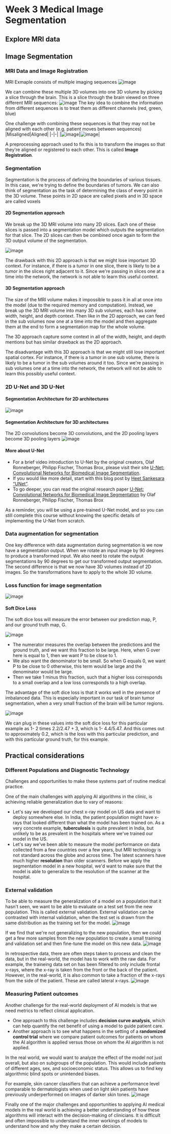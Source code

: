 # Week 3 Medical Image Segmentation

## Explore MRI data

## Image Segmentation

### MRI Data and Image Registration
MRI Exmaple consists of multiple imaging sequences
![image](https://user-images.githubusercontent.com/1645304/132103205-ce1213c1-fe47-4ac4-b65a-43bf7f558d21.png)

We can combine these multiple 3D volumes into one 3D volume by picking a slice through the brain. This is a slice through the brain viewed on three different MRI sequences:
![image](https://user-images.githubusercontent.com/1645304/132103227-273ff606-8379-41cb-8f61-b110fb7b10ab.png)
The key idea to combine the information from different sequences is to treat them as different channels (red, green, blue)

One challenge with combining these sequences is that they may not be aligned with each other (e.g. patient moves between sequences)
|Misaligned|Aligned|
|-|-|
|![image](https://user-images.githubusercontent.com/1645304/132103305-6dfc82f0-8386-4930-a337-d7c3d3c9d81f.png)|![image](https://user-images.githubusercontent.com/1645304/132103311-3643993e-467a-4edc-a211-56672440f188.png)|

A preprocessing approach used to fix this is to transform the images so that they're aligned or registered to each other. This is called **Image Registration**.

### Segmentation
Segmentation is the process of defining the boundaries of various tissues. In this case, we're trying to define the boundaries of tumors.
We can also think of segmentation as the task of determining the class of every point in the 3D volume. These points in 2D space are called pixels and in 3D space are called voxels

#### 2D Segmentation approach
We break up the 3D MRI volume into many 2D slices. Each one of these slices is passed into a segmentation model which outputs the segmentation for that slice. The 2D slices can then be combined once again to form the 3D output volume of the segmentation.

![image](https://user-images.githubusercontent.com/1645304/132103552-db1bb336-4430-4ca1-9ac0-4eff0478e8f1.png)

The drawback with this 2D approach is that we might lose important 3D context. For instance, if there is a tumor in one slice, there is likely to be a tumor in the slices right adjacent to it. Since we're passing in slices one at a time into the network, the network is not able to learn this useful context. 

#### 3D Segmentation approach
The size of the MRI volume makes it impossible to pass it in all at once into the model (due to the required memory and computation).
Instead, we break up the 3D MRI volume into many 3D sub volumes, each has some width, height, and depth context. Then like in the 2D approach, we can feed in the sub volumes now one at a time into the model and then aggregate them at the end to form a segmentation map for the whole volume.

The 3D approach capture some context in all of the width, height, and depth mentions but has similar drawback as the 2D approach.

The disadvantage with this 3D approach is that we might still lose important spatial cortex. For instance, if there is a tumor in one sub volume, there is likely to be a tumor in the sub volumes around it too. Since we're passing in sub volumes one at a time into the network, the network will not be able to learn this possibly useful context.

### 2D U-Net and 3D U-Net
#### Segmentation Architecture for 2D architectures
![image](https://user-images.githubusercontent.com/1645304/132104488-3f5e219c-3c34-4761-8059-55339604f816.png)

#### Segmentation Architecture for 3D architectures
The 2D convolutions become 3D convolutions, and the 2D pooling layers become 3D pooling layers
![image](https://user-images.githubusercontent.com/1645304/132104521-ac96ff6d-f340-4121-a06e-050e4ec5ce13.png)

#### More about U-Net
- For a brief video introduction to U-Net by the original creators, Olaf Ronneberger, Philipp Fischer, Thomas Brox, please visit their site [U-Net: Convolutional Networks for Biomedical Image Segmentation](https://lmb.informatik.uni-freiburg.de/people/ronneber/u-net/).
- If you would like more detail, start with this blog post by [Heet Sankesara “UNet”](https://towardsdatascience.com/u-net-b229b32b4a71).  
- To go deeper, you can read the original research paper [U-Net: Convolutional Networks for Biomedical Image Segmentation](https://arxiv.org/pdf/1505.04597.pdf) by Olaf Ronneberger, Philipp Fischer, Thomas Brox

As a reminder, you will be using a pre-trained U-Net model, and so you can still complete this course without knowing the specific details of implementing the U-Net from scratch.

### Data augmentation for segmentation
One key difference with data augmentation during segmentation is we now have a segmentation output. When we rotate an input image by 90 degrees to produce a transformed input. We also need to rotate the output segmentations by 90 degrees to get our transformed output segmentation. The second difference is that we now have 3D volumes instead of 2D images. So the transformations have to apply to the whole 3D volume.

### Loss function for image segmentation
![image](https://user-images.githubusercontent.com/1645304/132105378-8e742edb-c380-411b-89e7-59aefca4da85.png)

#### Soft Dice Loss
The soft dice loss will measure the error between our prediction map, P, and our ground truth map, G.


![image](https://user-images.githubusercontent.com/1645304/132105447-89d73171-b787-4cc6-91b9-563b3d1f94cf.png)

- The numerator measures the overlap between the predictions and the ground truth, and we want this fraction to be large. Here, when G over here is equal to 1, then we want P to be close to 1. 
- We also want the denominator to be small. So when G equals 0, we want P to be close to 0 otherwise, this term would be large and the denominator would be large. 
- Then we take 1 minus this fraction, such that a higher loss corresponds to a small overlap and a low loss corresponds to a high overlap.

The advantage of the soft dice loss is that it works well in the presence of imbalanced data. This is especially important in our task of brain tumor segmentation, when a very small fraction of the brain will be tumor regions.

![image](https://user-images.githubusercontent.com/1645304/132105481-61dbaf94-6b39-4432-a948-ab8d98b3d32f.png)

We can plug in these values into the soft dice loss for this particular example as 1- 2 times 2.2/2.47 + 3, which is 1- 4.4/5.47. And this comes out to approximately 0.2, which is the loss with this particular prediction, and with this particular ground truth, for this example.

## Practical considerations

### Different Populations and Diagnostic Technology
Challenges and opportunities to make these systems part of routine medical practice.

One of the main challenges with applying AI algorithms in the clinic, is achieving reliable generalization due to vary of reasons:

- Let's say we developed our chest x-ray model on US data and want to deploy somewhere else. In India, the patient population might have x-rays that looked different than what the model has been trained on. As a very concrete example, **tuberculosis** is quite prevalent in India, but unlikely to be as prevalent in the hospitals where we've trained our model in the US.
- Let's say we've been able to measure the model performance on data collected from a few countries over a few years, but MRI technology is not standard across the globe and across time. The latest scanners have much higher **resolution** than older scanners. Before we apply the segmentation model in a new hospital, we'd want to make sure that the model is able to generalize to the resolution of the scanner at the hospital.

### External validation
To be able to measure the generalization of a model on a population that it hasn't seen, we want to be able to evaluate on a test set from the new population. This is called external validation. External validation can be contrasted with internal validation, when the test set is drawn from the same distribution as the training set for the model.
![image](https://user-images.githubusercontent.com/1645304/132105676-0b436e26-4b13-44c8-8641-5b99b93eebf0.png)

If we find that we're not generalizing to the new population, then we could get a few more samples from the new population to create a small training and validation set and then fine-tune the model on this new data.
![image](https://user-images.githubusercontent.com/1645304/132105706-b2112166-5a75-455a-b103-cbd76ae7ab4f.png)

In retrospective data, there are often steps taken to process and clean the data, but in the real-world, the model has to work with the raw data. For example, the traineing data set on has been filtered to only include frontal x-rays, where the x-ray is taken from the front or the back of the patient. However, in the real-world, it is also common to take a fraction of the x-rays from the side of the patient. These are called lateral x-rays.
![image](https://user-images.githubusercontent.com/1645304/132105760-ed8270b1-92f6-4e7d-99c3-4a860fdc80c5.png)

### Measuring Patient outcomes
Another challenge for the real-world deployment of AI models is that we need metrics to reflect clinical application.

- One approach to this challenge includes **decision curve analysis**, which can help quantify the net benefit of using a model to guide patient care.
- Another approach is to see what happens in the setting of a **randomized control trial** where we compare patient outcomes for patients on whom the AI algorithm is applied versus those on whom the AI algorithm is not applied.

In the real world, we would want to analyze the effect of the model not just overall, but also on subgroups of the population. This would include patients of different ages, sex, and socioeconomic status. This allows us to find key algorithmic blind spots or unintended biases.

For example, skin cancer classifiers that can achieve a performance level comparable to dermatologists when used on light skin patients have previously underperformed on images of darker skin tones.
![image](https://user-images.githubusercontent.com/1645304/132105909-50b91a45-c78b-4884-aa65-b3f178b1369c.png)


Finally one of the major challenges and opportunities to applying AI medical models in the real world is achieving a better understanding of how these algorithms will interact with the decision-making of clinicians. It is difficult and often impossible to understand the inner workings of models to understand how and why they make a certain decision.
